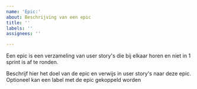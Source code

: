 ```yaml
---
name: 'Epic:'
about: Beschrijving van een epic
title: ''
labels: ''
assignees: ''

---
```


Een epic is een verzameling van user story's die bij elkaar horen en niet in 1 sprint is af te ronden.

Beschrijf hier het doel van de epic en verwijs in user story's naar deze epic. Optioneel kan een label met de epic gekoppeld worden
